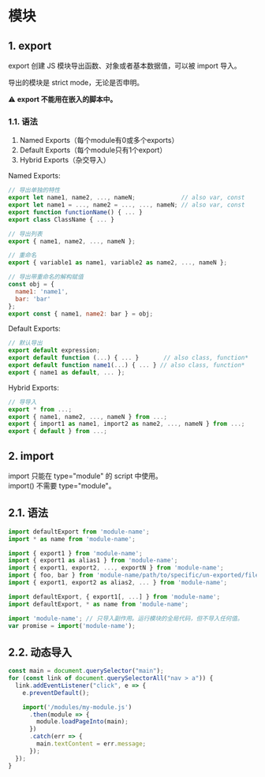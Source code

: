 # 模块

## 1. export

export 创建 JS 模块导出函数、对象或者基本数据值，可以被 import 导入。

导出的模块是 strict mode，无论是否申明。

:warning: **export 不能用在嵌入的脚本中。**

### 1.1. 语法

1. Named Exports（每个module有0或多个exports）
2. Default Exports（每个module只有1个export）
3. Hybrid Exports（杂交导入）

Named Exports:

```js
// 导出单独的特性
export let name1, name2, ..., nameN;             // also var, const
export let name1 = ..., name2 = ..., ..., nameN; // also var, const
export function functionName() { ... }
export class ClassName { ... }

// 导出列表
export { name1, name2, ..., nameN };

// 重命名
export { variable1 as name1, variable2 as name2, ..., nameN };

// 导出带重命名的解构赋值
const obj = {
  name1: 'name1',
  bar: 'bar'
};
export const { name1, name2: bar } = obj;
```

Default Exports:

```js
// 默认导出
export default expression;
export default function (...) { ... }       // also class, function*
export default function name1(...) { ... } // also class, function*
export { name1 as default, ... };
```

Hybrid Exports:

```js
// 导导入
export * from ...;
export { name1, name2, ..., nameN } from ...;
export { import1 as name1, import2 as name2, ..., nameN } from ...;
export { default } from ...;
```

## 2. import

import 只能在 type="module" 的 script 中使用。  
import() 不需要 type="module"。  

## 2.1. 语法

```js
import defaultExport from 'module-name';
import * as name from 'module-name';

import { export1 } from 'module-name';
import { export1 as alias1 } from 'module-name';
import { export1, export2, ..., exportN } from 'module-name';
import { foo, bar } from 'module-name/path/to/specific/un-exported/file';
import { export1, export2 as alias2, ... } from 'module-name';

import defaultExport, { export1[, ...] } from 'module-name';
import defaultExport, * as name from 'module-name';

import 'module-name'; // 只导入副作用。运行模块的全局代码，但不导入任何值。
var promise = import('module-name');
```

## 2.2. 动态导入

```js
const main = document.querySelector("main");
for (const link of document.querySelectorAll("nav > a")) {
  link.addEventListener("click", e => {
    e.preventDefault();

    import('/modules/my-module.js')
      .then(module => {
        module.loadPageInto(main);
      })
      .catch(err => {
        main.textContent = err.message;
      });
  });
}
```
